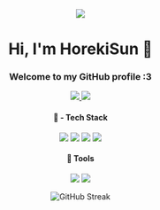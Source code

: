 <div id="header" align="center">
<img src="https://media1.giphy.com/media/kXdo4BgGoFC80/giphy.gif?cid=6c09b952n7xtrj92mcy17v24zyaggiet43c83kynmougg8qy&ep=v1_internal_gif_by_id&rid=giphy.gif&ct=g">
</div>

<h1 align="center">Hi, I'm HorekiSun 🍁</h1>

<h3 align="center">Welcome to my GitHub profile :3</h3>

<div id="badges" align="center">
  <a href="https://t.me/horekisun">
    <img src="https://img.shields.io/badge/Telegram-blue?style=for-the-badge&logo=telegram&logoColor=white"/>
  </a>
<img src="https://img.shields.io/badge/Email-red?style=for-the-badge&logo=gmail&logoColor=white"/>




 #### 🍁 - Tech Stack

<img src="https://img.shields.io/badge/Python-blue?style=for-the-badge&logo=python&logoColor=white"/>

<img src="https://img.shields.io/badge/aiogram-blue?style=for-the-badge&logo=python&logoColor=white"/>

<img src="https://img.shields.io/badge/PyQt-green?style=for-the-badge&logo=qt&logoColor=white"/>

<img src="https://img.shields.io/badge/Git-red?style=for-the-badge&logo=git&logoColor=black"/>

 #### 💎 Tools
 
<img src="https://img.shields.io/badge/Pycharm-purple?style=for-the-badge&logo=pycharm&logoColor=white"/>

<img src="https://img.shields.io/badge/Linux-black?style=for-the-badge&logo=linux&logoColor=orange"/>




![GitHub Streak](https://github-readme-streak-stats.herokuapp.com/?user=TheDmitryY)





